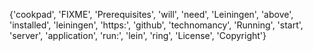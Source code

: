 {'cookpad', 'FIXME', 'Prerequisites', 'will', 'need', 'Leiningen', 'above', 'installed', 'leiningen', 'https:', 'github', 'technomancy', 'Running', 'start', 'server', 'application', 'run:', 'lein', 'ring', 'License', 'Copyright'}
